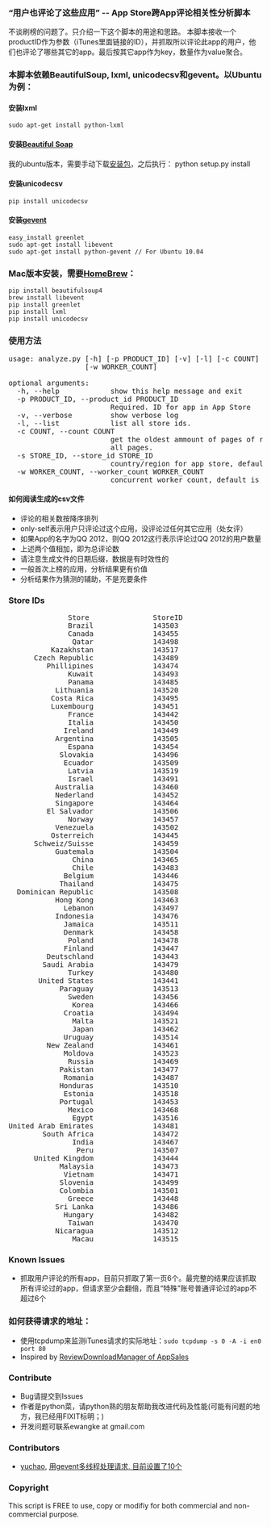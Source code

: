 ### “用户也评论了这些应用” -- App Store跨App评论相关性分析脚本
不谈刷榜的问题了。只介绍一下这个脚本的用途和思路。
本脚本接收一个productID作为参数（iTunes里面链接的ID），并抓取所以评论此app的用户，他们也评论了哪些其它的app。最后按其它app作为key，数量作为value聚合。

### 本脚本依赖BeautifulSoup, lxml, unicodecsv和gevent。以Ubuntu为例：
#### 安装lxml
    sudo apt-get install python-lxml
#### 安装[Beautiful Soap](http://www.crummy.com/software/BeautifulSoup/bs4/doc/#installing-beautiful-soup)
我的ubuntu版本，需要手动下载[安装包](http://www.crummy.com/software/BeautifulSoup/bs4/download/4.0/beautifulsoup4-4.0.0b3.tar.gz)，之后执行：
    python setup.py install
#### 安装unicodecsv
    pip install unicodecsv
#### 安装[gevent](http://www.gevent.org/intro.html#installation)
	easy_install greenlet
	sudo apt-get install libevent
    sudo apt-get install python-gevent // For Ubuntu 10.04

### Mac版本安装，需要[HomeBrew](http://mxcl.github.com/homebrew/)：
    pip install beautifulsoup4
    brew install libevent
    pip install greenlet
    pip install lxml
    pip install unicodecsv

### 使用方法
<pre>
usage: analyze.py [-h] [-p PRODUCT_ID] [-v] [-l] [-c COUNT] [-s STORE_ID]
                  [-w WORKER_COUNT]

optional arguments:
  -h, --help            show this help message and exit
  -p PRODUCT_ID, --product_id PRODUCT_ID
                        Required. ID for app in App Store
  -v, --verbose         show verbose log
  -l, --list            list all store ids.
  -c COUNT, --count COUNT
                        get the oldest ammount of pages of reviews, default is
                        all pages.
  -s STORE_ID, --store_id STORE_ID
                        country/region for app store, default is China.
  -w WORKER_COUNT, --worker_count WORKER_COUNT
                        concurrent worker count, default is 10.
</pre>

#### 如何阅读生成的csv文件
* 评论的相关数按降序排列
* only-self表示用户只评论过这个应用，没评论过任何其它应用（处女评）
* 如果App的名字为QQ 2012，则QQ 2012这行表示评论过QQ 2012的用户数量
* 上述两个值相加，即为总评论数
* 请注意生成文件的日期后缀，数据是有时效性的
* 一般首次上榜的应用，分析结果更有价值
* 分析结果作为猜测的辅助，不是充要条件

### Store IDs
<pre>
              Store               StoreID
              Brazil              143503
              Canada              143455
               Qatar              143498
          Kazakhstan              143517
      Czech Republic              143489
         Phillipines              143474
              Kuwait              143493
              Panama              143485
           Lithuania              143520
          Costa Rica              143495
          Luxembourg              143451
              France              143442
              Italia              143450
             Ireland              143449
           Argentina              143505
              Espana              143454
            Slovakia              143496
             Ecuador              143509
              Latvia              143519
              Israel              143491
           Australia              143460
           Nederland              143452
           Singapore              143464
         El Salvador              143506
              Norway              143457
           Venezuela              143502
          Osterreich              143445
      Schweiz/Suisse              143459
           Guatemala              143504
               China              143465
               Chile              143483
             Belgium              143446
            Thailand              143475
  Dominican Republic              143508
           Hong Kong              143463
             Lebanon              143497
           Indonesia              143476
             Jamaica              143511
             Denmark              143458
              Poland              143478
             Finland              143447
         Deutschland              143443
        Saudi Arabia              143479
              Turkey              143480
       United States              143441
            Paraguay              143513
              Sweden              143456
               Korea              143466
             Croatia              143494
               Malta              143521
               Japan              143462
             Uruguay              143514
         New Zealand              143461
             Moldova              143523
              Russia              143469
            Pakistan              143477
             Romania              143487
            Honduras              143510
             Estonia              143518
            Portugal              143453
              Mexico              143468
               Egypt              143516
United Arab Emirates              143481
        South Africa              143472
               India              143467
                Peru              143507
      United Kingdom              143444
            Malaysia              143473
             Vietnam              143471
            Slovenia              143499
            Colombia              143501
              Greece              143448
           Sri Lanka              143486
             Hungary              143482
              Taiwan              143470
           Nicaragua              143512
               Macau              143515
</pre>

### Known Issues
* 抓取用户评论的所有app，目前只抓取了第一页6个。最完整的结果应该抓取所有评论过的app，但请求至少会翻倍，而且“特殊”账号普通评论过的app不超过6个

### 如何获得请求的地址：
* 使用tcpdump来监测iTunes请求的实际地址：`sudo tcpdump -s 0 -A -i en0 port 80`
* Inspired by [ReviewDownloadManager of AppSales](https://github.com/omz/AppSales-Mobile/blob/master/Classes/ReviewDownloadManager.h)

### Contribute
* Bug请提交到Issues
* 作者是python菜，请python熟的朋友帮助我改进代码及性能(可能有问题的地方，我已经用FIXIT标明；)
* 开发问题可联系ewangke at gmail.com

### Contributors
* [yuchao](https://github.com/yuchao), [用gevent多线程处理请求, 目前设置了10个](https://github.com/ewangke/CustomersAlsoReviewed-AppStore/commit/011adcbf74c814be77a8e3f2cdaba62720aa296e)

### Copyright
This script is FREE to use, copy or modifiy for both commercial and non-commercial purpose.